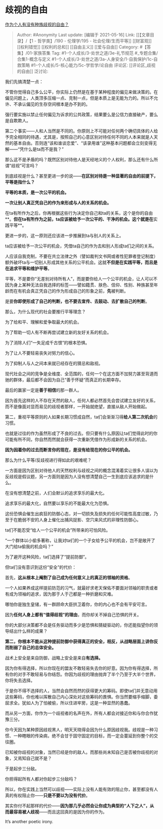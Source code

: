 # 歧视的自由
[作为个人有没有种族歧视的自由？](https://www.zhihu.com/question/31312526/answer/1624264157)

> Author: #Anonymity
> Last update: [编辑于 2021-05-16]
> Link: [[【文章目录】/【1 - 哲学类】/190 - 伦理学/195 - 社会伦理/生而平等]] [[财富观]] [[权利错觉]] [[权利的总和]] [[自由主义]] [[爱与自由]]
> Category: #【答集】/01-家族答集
> Tag: #1-个人成长/3-处世之道/3e-礼节规范 #_专题合集/合集1-概念与定义 #1-个人成长/3-处世之道/3a-人身安全/1-自我保护/1c-自救策略 #1-个人成长/5-核心能力/5c-学哲学/论自由 
> 评论区: [[评论区_歧视的自由]]
> 泛讨论:

我们先搞清楚一点：

不管你觉得自己多么公平，你实际上仍然是在基于某种程度的偏见来做决策的。在偏见问题上，人类顶多压缩一点、克制一点，但是本质上是无能为力的。所以不允许、不承认偏见的生存空间根本是办不到的。

强行要实施以禁止任何偏见为诉求的公共政策，结果要么是公信力直接破产，要么是自欺欺人。

第二个事实——人和人当然是不同的。你原则上不可能对任何两个确切具体的人给予完全相同的待遇，尤其是，按照自己的心意区别对待任何不同的人本来就是人天然的基本自由。否则连“该和谁谈恋爱”、“该录用谁”这种基本问题都会立刻变得无解——“凭什么是ta而不是我？”

那么这不是矛盾的吗？既然区别对待他人是天经地义的个人权利，那么还有什么所谓“歧视”可言吗？

到底歧视是什么？甚至更进一步的说——**在区别对待是一种显著的自由的前提下，平等是指什么？**

**平等的本质，是一次公平的机会。**

**一次让别人真正凭自己的作为来形成与人的关系的机会。**

在ta有所作为之后，你再根据这些行为决定你自己和ta的关系，这个是你的自由**。**但在ta有所作为之前，ta应该被给予一次公平的、干净的机会。这个就是在**实践平等**。

更进一步的，这一原则还应该进一步推展到ta与别人的关系上。

ta应该被给予一次公平的机会，凭借ta自己的作为去和别人形成ta们之间的关系。

人应该自我克制，不要在共立法律之外（譬如裁判文书网或者性犯罪者登记制度）额外破坏ta与一切别人形成其他关系的公平机会。这就**不但是在实践平等，而且是在追求平等和维护平等**。

平等，不是要你“无差别对待所有人”，而是要你给人一个公平的机会，让人可以不因为身上某种无法自我选择的标签——譬如籍贯、肤色、信仰、性别、种族甚至年龄而在有机会真正凭自己的作为形成自己的形象之前，**先**被判断。

是要**你即使形成了自己的判断，也不要去宣传、去鼓动、去扩散自己的判断**。

那么，为什么现代的社会要推行平等理念？

为了给和平、理解和爱争取最大的机会。

为了帮助一切人有不断再尝试建立新的友好关系的机会。

为了消除人们“一失足成千古恨”的根本恐惧。

为了让人不要轻易丧失对努力的信心。

为了抑制人与人之间本来就已经存在的猜忌和敌视。

现代社会之间的竞争是全维度、全范围的，任何一个在这方面不加努力甚至背道而驰的群体，最后都不会因为自己“善于怀疑“而真正的长期幸存。

最后的赢家一定是**善于相信**的那一群人。

因为首先这样的人不存在天然的敌人，任何人都必然首先会尝试建立友好的关系，而不是像面对显而易见的歧视者那样，一开始就绝望，直接从敌人开始做起。

第二，重视平等原则的人如果长期习惯成自然，ta们会渐渐习得**给人第二次机会**的习惯。

也就是过往的作为虽然形成了不良的过去。但只要有什么原因让ta们觉得此时的你可能有所不同，你自然而然就会获得一次重新凭借作为形成新的关系的机会。

**因为因着你的过去而断言你的现在，是没有给现在的你公平的机会。**

那么为什么平等/反歧视进行得如此的艰难呢？

一方面是因为区别对待他人的天然权利与歧视之间的概念混淆着实让很多人误以为反歧视是假议题，另一方面则是因为人没有想清楚自己一生到底应该追求的是什么。

在没有想清楚之前，人们会默认的追求享乐的最大化。

追求享乐的最大化，自然要以享乐的不能最大化为恐惧。

这份恐惧会催生出疯狂的防御心态，对一切损失及损失的任何可能性高度过敏，乃至于在脆弱不安的人身上催化出捕风捉影、空穴来风式的非理性防御心。

ta们不能忍受“给人一个公平的机会”所带来的可怕风险。

“一个群体以小偷多著称，让我对ta们的一个子女给予公平的机会，岂不是敞开了大门给ta偷我的机会吗？”

为了避开这种风险，ta们选择了“提前防御”。

但ta们没有意识到这份“安全”的代价：

首先，**这从根本上阉割了自己成为任何意义上的真正的领袖的资格**。

一个人如果养成这样提前防范的习气，就最好求老天保佑不要面对领袖的职责或者有成为领袖的追求，因为那于人于己都是一种折磨和灾难。

哪怕你是独生皇储，有一群顾命大臣拱卫着你，你的内心也不会有平安可言。

因为**任何人身上都有“值得歧视”的理由**，而你却关不掉自己恐惧的开关。

你的大部分决策都不会是任务驱动而多少是恐惧和猜疑驱动的，你还能指望你的领导结出什么样的成果？

**第二，你根本不能从这种提前防御中获得真正的安全，相反，从战略层面上讲你反而削弱了自己的总体安全。**

战术上安全是来自防御，战略上安全是来自**有选择。**

因为你有得选择，所以你现在的盟友不敢轻易失去你的好意。因为你有得选择，所有你的对手不敢轻易与你结怨。你因为歧视的理由抛弃了半个乃至于大半个世界，你将失去选择。

于是你不得不选择的人，当然会自然而然的获得更大的筹码。即使ta们并无意动用这些筹码，你也难以挥散自己内心深处对这些筹码的畏惧。你当然要缩手缩脚，委屈求全。犹如人为了怕被偷，所以住进牢房，这是一种显然的愚蠢。

而从另一方面，你作为一个歧视者的名声在外，所有人都会对接近你和与你合作犹豫三分。

你今天因为某种原因歧视黑人，明天天晓得会因为什么原因歧视我。歧视是一种习惯、一种瞎眼的传染病，绝不会甘于固守固定的目标，而一定会蔓延到你整个的交往圈。

已知被你歧视的对象，当然已经是你的敌人。而那些尚未知自己是否被你歧视的对象，又焉知自己就不是？

于是起步三分敌。

你担得起所有人都对你起步三分敌吗？

所以，你在实践上当然可以歧视——实际上没有人能有效的阻止你，甚至都没有人真的有权阻止你——**只是不要以为没有代价**。

其实你付不起那样的代价——**因为那几乎必然会让你成为典型的“人下之人”，从而最容易被人歧视**——而且这回真的是因为你的作为。

It’s another poetic irony.
